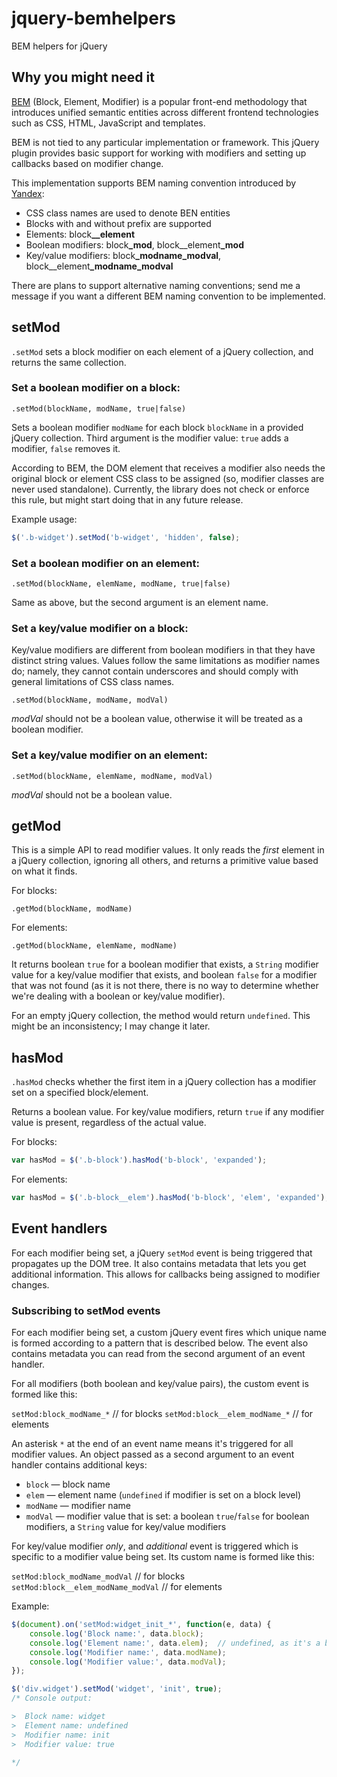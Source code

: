 # jquery-bemhelpers

BEM helpers for jQuery 

## Why you might need it

[BEM](http://bem.info) (Block, Element, Modifier) is a popular front-end methodology that introduces unified semantic entities across different frontend technologies such as CSS, HTML, JavaScript and templates.

BEM is not tied to any particular implementation or framework. This jQuery plugin provides basic support for working with modifiers and setting up callbacks based on modifier change.

This implementation supports BEM naming convention introduced by [Yandex](http://yandex.com):

  * CSS class names are used to denote BEN entities
  * Blocks with and without prefix are supported
  * Elements: block<strong>__element</strong>
  * Boolean modifiers: block<strong>_mod</strong>, block__element<strong>_mod</strong>
  * Key/value modifiers: block<strong>_modname_modval</strong>, block__element<strong>_modname_modval</strong>

There are plans to support alternative naming conventions; send me a message if you want a different BEM naming convention to be implemented.

## setMod

`.setMod` sets a block modifier on each element of a jQuery collection, and returns the same collection.

### Set a boolean modifier on a block:

`.setMod(blockName, modName, true|false)`

Sets a boolean modifier `modName` for each block `blockName` in a provided jQuery collection.
Third argument is the modifier value: `true` adds a modifier, `false` removes it.

According to BEM, the DOM element that receives a modifier also needs the original block or element CSS class to be assigned (so, modifier classes are never used standalone). Currently, the library does not check or enforce this rule, but might start doing that in any future release.

Example usage:
```javascript
$('.b-widget').setMod('b-widget', 'hidden', false);
```

### Set a boolean modifier on an element:

`.setMod(blockName, elemName, modName, true|false)`

Same as above, but the second argument is an element name.

### Set a key/value modifier on a block:

Key/value modifiers are different from boolean modifiers in that they have distinct string values. Values follow the same limitations as modifier names do; namely, they cannot contain underscores and should comply with general limitations of CSS class names.

`.setMod(blockName, modName, modVal)`

*modVal* should not be a boolean value, otherwise it will be treated as a boolean modifier.

### Set a key/value modifier on an element:

`.setMod(blockName, elemName, modName, modVal)`

*modVal* should not be a boolean value.

## getMod

This is a simple API to read modifier values. It only reads the *first* element in a jQuery collection, ignoring all others, and returns a primitive value based on what it finds.

For blocks:

`.getMod(blockName, modName)`

For elements:

`.getMod(blockName, elemName, modName)`

It returns boolean `true` for a boolean modifier that exists, a `String` modifier value for a key/value modifier that exists, and boolean `false` for a modifier that was not found (as it is not there, there is no way to determine whether we're dealing with a boolean or key/value modifier).

For an empty jQuery collection, the method would return `undefined`. This might be an inconsistency; I may change it later.

## hasMod

`.hasMod` checks whether the first item in a jQuery collection has a modifier set on a specified block/element.

Returns a boolean value. For key/value modifiers, return `true` if any modifier value is present, regardless of the actual value.

For blocks:

```javascript
var hasMod = $('.b-block').hasMod('b-block', 'expanded');
```

For elements:

```javascript
var hasMod = $('.b-block__elem').hasMod('b-block', 'elem', 'expanded');
```

## Event handlers

For each modifier being set, a jQuery `setMod` event is being triggered that propagates up the DOM tree. It also contains metadata that lets you get additional information. This allows for callbacks being assigned to modifier changes.

### Subscribing to setMod events

For each modifier being set, a custom jQuery event fires which unique name is formed according to a pattern that is described below. The event also contains metadata you can read from the second argument of an event handler.

For all modifiers (both boolean and key/value pairs), the custom event is formed like this:

`setMod:block_modName_*`  // for blocks
`setMod:block__elem_modName_*`  // for elements

An asterisk `*` at the end of an event name means it's triggered for all modifier values. An object passed as a second argument to an event handler contains additional keys:

   * `block` — block name
   * `elem` — element name (`undefined` if modifier is set on a block level)
   * `modName` — modifier name
   * `modVal` — modifier value that is set: a boolean `true`/`false` for boolean modifiers, a `String` value for key/value modifiers

For key/value modifier *only*, and *additional* event is triggered which is specific to a modifier value being set. Its custom name is formed like this:

`setMod:block_modName_modVal`  // for blocks
`setMod:block__elem_modName_modVal`  // for elements

Example:

```javascript
$(document).on('setMod:widget_init_*', function(e, data) {
    console.log('Block name:', data.block);
    console.log('Element name:', data.elem);  // undefined, as it's a block-level modifier
    console.log('Modifier name:', data.modName);
    console.log('Modifier value:', data.modVal);
});

$('div.widget').setMod('widget', 'init', true);
/* Console output:

>  Block name: widget
>  Element name: undefined
>  Modifier name: init
>  Modifier value: true

*/
```
